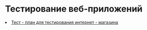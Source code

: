 # Тестирование веб-приложений
<div>
<li> <a href="https://docs.google.com/spreadsheets/d/18JuOWq66MUsFJoHEsPFxQKaGmoFw0lOW9td9HoyGqus/edit?usp=drive_link">Тест - план для тестирования интернет - магазина</a> </li>
</div>

